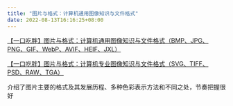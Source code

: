 ```yaml
---
title: "图片与格式：计算机通用图像知识与文件格式"
date: 2022-08-13T16:16:25+08:00
---
```


[【一口吃胖】图片与格式：计算机通用图像知识与文件格式（BMP、JPG、PNG、GIF、WebP、AVIF、HEIF、JXL）](https://www.bilibili.com/video/BV1St4y147PT)

[【一口吃胖】图片与格式：计算机专业图像知识与文件格式（SVG、TIFF、PSD、RAW、TGA）](https://www.bilibili.com/video/BV1Rd4y1D7Hw)

介绍了图片主要的格式及其发展历程、多种色彩表示方法和不同之处，节奏把握很好
